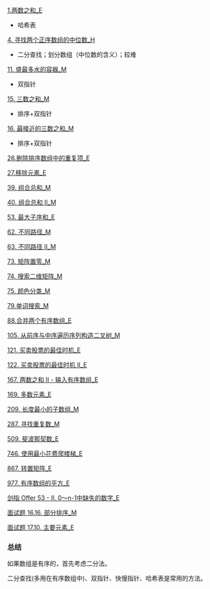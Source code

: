[1.两数之和_E](../explain/1.两数之和_E.md)

- 哈希表

[4. 寻找两个正序数组的中位数_H](../explain/4.%20寻找两个正序数组的中位数_H.md)

- 二分查找；划分数组（中位数的含义）；较难

[11. 盛最多水的容器_M](../explain/11.%20盛最多水的容器_M.md)

- 双指针

[15. 三数之和_M](../explain/15.%20三数之和_M.md)

- 排序+双指针

[16. 最接近的三数之和_M](../explain/16.%20最接近的三数之和_M.md)

- 排序+双指针

[26.删除排序数组中的重复项_E](../explain/26.删除排序数组中的重复项_E.md)

[27.移除元素_E](../explain/27.移除元素_E.md)

[39. 组合总和_M](../explain/39.%20组合总和_M.md)

[40. 组合总和 II_M](../explain/40.%20组合总和%20II_M.md)

[53. 最大子序和_E](../explain/53.%20最大子序和_E.md)

[62. 不同路径_M](../explain/62.%20不同路径_M.md)

[63. 不同路径 II_M](../explain/63.%20不同路径%20II_M.md)

[73. 矩阵置零_M](../explain/73.%20矩阵置零_M.md)

[74. 搜索二维矩阵_M](../explain/74.%20搜索二维矩阵_M.md)

[75. 颜色分类_M](../explain/75.%20颜色分类_M.md)

[79.单词搜索_M](../explain/79.单词搜索_M.md)

[88.合并两个有序数组_E](../explain/88.合并两个有序数组_E.md)

[105. 从前序与中序遍历序列构造二叉树_M](../explain/105.%20从前序与中序遍历序列构造二叉树_M.md)

[121. 买卖股票的最佳时机_E](../explain/121.%20买卖股票的最佳时机_E.md)

[122. 买卖股票的最佳时机 II_E](../explain/122.%20买卖股票的最佳时机%20II_E.md)

[167. 两数之和 II - 输入有序数组_E](../explain/167.%20两数之和%20II%20-%20输入有序数组_E.md)

[169. 多数元素_E](../explain/169.%20多数元素_E.md)

[209. 长度最小的子数组_M](../explain/209.%20长度最小的子数组_M.md)

[287. 寻找重复数_M](../explain/287.%20寻找重复数_M.md)

[509. 斐波那契数_E](../explain/509.%20斐波那契数_E.md)

[746. 使用最小花费爬楼梯_E](../explain/746.%20使用最小花费爬楼梯_E.md)

[867. 转置矩阵_E](../explain/867.%20转置矩阵_E.md)

[977. 有序数组的平方_E](../explain/977.%20有序数组的平方_E.md)

[剑指 Offer 53 - II. 0～n-1中缺失的数字_E](../explain/剑指%20Offer%2053%20-%20II.%200～n-1中缺失的数字_E.md)

[面试题 16.16. 部分排序_M](../explain/面试题%2016.16.%20部分排序_M.md)

[面试题 17.10. 主要元素_E](../explain/面试题%2017.10.%20主要元素_E.md)



### 总结

如果数组是有序的，首先考虑二分法。

二分查找(多用在有序数组中)、双指针、快慢指针、哈希表是常用的方法。



